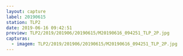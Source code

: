 ```yaml
---
layout: capture
label: 20190615
station: TLP2
date: 2019-06-16 09:42:51
preview: TLP2/2019/201906/20190615/M20190616_094251_TLP_2P.jpg
capturas:
  - imagem: TLP2/2019/201906/20190615/M20190616_094251_TLP_2P.jpg
---
```


